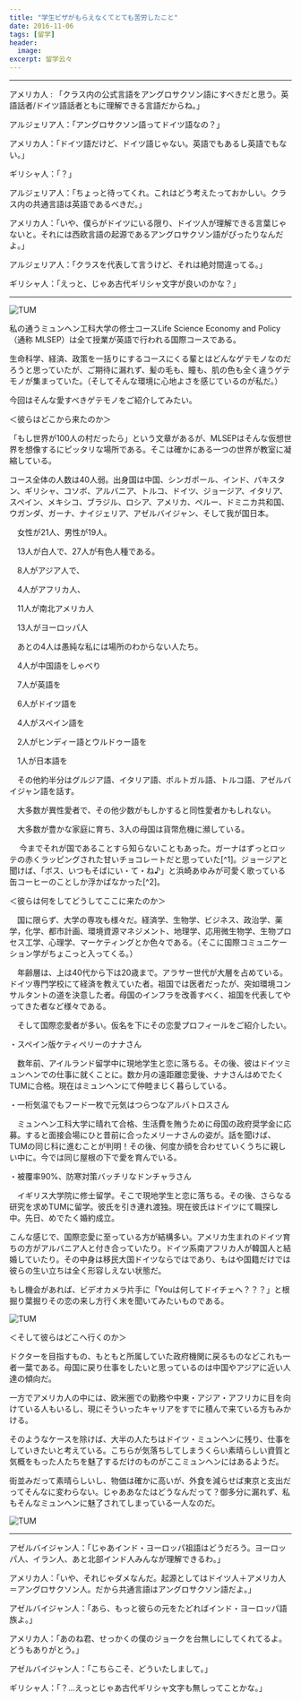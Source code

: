 ```yaml
---
title: "学生ビザがもらえなくてとても苦労したこと"
date: 2016-11-06
tags: [留学]
header:
  image:
excerpt: 留学云々
---
```


---------------------

アメリカ人 : 「クラス内の公式言語をアングロサクソン語にすべきだと思う。英語話者/ドイツ語話者ともに理解できる言語だからね。」

アルジェリア人：「アングロサクソン語ってドイツ語なの？」

アメリカ人：「ドイツ語だけど、ドイツ語じゃない。英語でもあるし英語でもない。」

ギリシャ人：「？」

アルジェリア人：「ちょっと待ってくれ。これはどう考えたっておかしい。クラス内の共通言語は英語であるべきだ。」

アメリカ人：「いや、僕らがドイツにいる限り、ドイツ人が理解できる言葉じゃないと。それには西欧言語の起源であるアングロサクソン語がぴったりなんだよ。」

アルジェリア人：「クラスを代表して言うけど、それは絶対間違ってる。」

ギリシャ人：「えっと、じゃあ古代ギリシャ文字が良いのかな？」

---------------------

![TUM](/images/MLSEP-Diversity/IMGP1532.JPG "3年通ったが、結局、この銅像の意味をしることは無かった。無くても卒業できた。")

私の通うミュンヘン工科大学の修士コースLife Science Economy and Policy（通称 MLSEP）は全て授業が英語で行われる国際コースである。

生命科学、経済、政策を一括りにするコースにくる輩とはどんなゲテモノなのだろうと思っていたが、ご期待に漏れず、髪の毛も、瞳も、肌の色も全く違うゲテモノが集まっていた。（そしてそんな環境に心地よさを感じているのが私だ。）

今回はそんな愛すべきゲテモノをご紹介してみたい。


＜彼らはどこから来たのか＞

「もし世界が100人の村だったら」という文章があるが、MLSEPはそんな仮想世界を想像するにピッタリな場所である。そこは確かにある一つの世界が教室に凝縮している。

コース全体の人数は40人弱。出身国は中国、シンガポール、インド、パキスタン、ギリシャ、コソボ、アルバニア、トルコ、ドイツ、ジョージア、イタリア、スペイン、メキシコ、ブラジル、ロシア、アメリカ、ペルー、ドミニカ共和国、ウガンダ、ガーナ、ナイジェリア、アゼルバイジャン、そして我が国日本。

　女性が21人、男性が19人。

　13人が白人で、27人が有色人種である。

　8人がアジア人で、

　4人がアフリカ人、

　11人が南北アメリカ人

　13人がヨーロッパ人

　あとの4人は愚純な私には場所のわからない人たち。

　4人が中国語をしゃべり

　7人が英語を

　6人がドイツ語を

　4人がスペイン語を

　2人がヒンディー語とウルドゥー語を

　1人が日本語を

　その他約半分はグルジア語、イタリア語、ポルトガル語、トルコ語、アゼルバイジャン語を話す。

　大多数が異性愛者で、その他少数がもしかすると同性愛者かもしれない。

　大多数が豊かな家庭に育ち、3人の母国は貨幣危機に瀕している。

　
今までそれが国であることすら知らないこともあった。ガーナはずっとロッテの赤くラッピングされた甘いチョコレートだと思っていた[^1]。ジョージアと聞けば、「ボス、いつもそばにい・て・ね♪」と浜崎あゆみが可愛く歌っている缶コーヒーのことしか浮かばなかった[^2]。


＜彼らは何をしてどうしてここに来たのか＞

　国に限らず、大学の専攻も様々だ。経済学、生物学、ビジネス、政治学、薬学，化学、都市計画、環境資源マネジメント、地理学、応用微生物学、生物プロセス工学、心理学、マーケティングとか色々である。（そこに国際コミュニケーション学がちょこっと入ってくる。）

　年齢層は、上は40代から下は20歳まで。アラサー世代が大層を占めている。ドイツ専門学校にて経済を教えていた者。祖国では医者だったが、突如環境コンサルタントの道を決意した者。母国のインフラを改善すべく、祖国を代表してやってきた者など様々である。

　そして国際恋愛者が多い。仮名を下にその恋愛プロフィールをご紹介したい。

・スペイン版ケティペリーのナナさん

　数年前、アイルランド留学中に現地学生と恋に落ちる。その後、彼はドイツミュンヘンでの仕事に就くことに。数か月の遠距離恋愛後、ナナさんはめでたくTUMに合格。現在はミュンヘンにて仲睦まじく暮らしている。

・一桁気温でもフード一枚で元気はつらつなアルバトロスさん

　ミュンヘン工科大学に晴れて合格、生活費を賄うために母国の政府奨学金に応募。すると面接会場にひと昔前に合ったメリーナさんの姿が。話を聞けば、TUMの同じ科に進むことが判明！その後、何度か顔を合わせていくうちに親しい中に。今では同じ屋根の下で愛を育んでいる。

・被覆率90%、防寒対策バッチリなドンチャラさん

　イギリス大学院に修士留学。そこで現地学生と恋に落ちる。その後、さらなる研究を求めTUMに留学。彼氏を引き連れ渡独。現在彼氏はドイツにて職探し中。先日、めでたく婚約成立。


こんな感じで、国際恋愛に至っている方が結構多い。アメリカ生まれのドイツ育ちの方がアルバニア人と付き合っていたり。ドイツ系南アフリカ人が韓国人と結婚していたり。その中身は移民大国ドイツならではであり、もはや国籍だけでは彼らの生い立ちは全く形容しえない状態だ。

もし機会があれば、ビデオカメラ片手に「Youは何してドイチェへ？？？」と根掘り葉掘りその恋の来し方行く末を聞いてみたいものである。

![TUM](/images/MLSEP-Diversity/IMGP0881.JPG "3年ドイツにはいるが、結局、まだ恋愛成就のおまじないをしたことが無かった。無くても今日まで一緒にいることができた。")


＜そして彼らはどこへ行くのか＞

ドクターを目指すもの、もともと所属していた政府機関に戻るものなどこれも一者一葉である。母国に戻り仕事をしたいと思っているのは中国やアジアに近い人達の傾向だ。

一方でアメリカ人の中には、欧米圏での勤務や中東・アジア・アフリカに目を向けている人もいるし、現にそういったキャリアをすでに積んで来ている方もみかける。

そのようなケースを除けば、大半の人たちはドイツ・ミュンヘンに残り、仕事をしていきたいと考えている。こちらが気落ちしてしまうくらい素晴らしい資質と気概をもった人たちを魅了するだけのものがここミュンヘンにはあるようだ。

街並みだって素晴らしいし、物価は確かに高いが、外食を減らせば東京と支出だってそんなに変わらない。じゃああなたはどうなんだって？御多分に漏れず、私もそんなミュンヘンに魅了されてしまっている一人なのだ。

![TUM](/images/MLSEP-Diversity/IMGP1542.JPG "ぼかしを使った写真。むかしぼかしに特化したカメラがちょっとはやってましたね。私の中で。")

---------------------
アゼルバイジャン人：「じゃあインド・ヨーロッパ祖語はどうだろう。ヨーロッパ人、イラン人、あと北部インド人みんなが理解できるわ。」

アメリカ人：「いや、それじゃダメなんだ。起源としてはドイツ人＋アメリカ人＝アングロサクソン人。だから共通言語はアングロサクソン語だよ。」

アゼルバイジャン人：「あら、もっと彼らの元をたどればインド・ヨーロッパ語族よ。」

アメリカ人：「あのね君、せっかくの僕のジョークを台無しにしてくれてるよ。どうもありがとう。」

アゼルバイジャン人：「こちらこそ、どういたしまして。」

ギリシャ人：「？...えっとじゃあ古代ギリシャ文字も無しってことかな。」

[1]: 後日、調べたところ、ロッテのガーナは、名の通りカカオ産地であるガーナ共和国に由来していたのだ!ちゃんとつながっていたのだ!嗚呼、無知とは私のことだ。嗚呼、ガーナがあったら入りたい。
[2]: こちらも後日、ググっみたところ、ジョージアは製造元のコカ・コーラの本社がアメリカジョージア州にあることからきていたのだ。私は間違っていなかった、だてに修士までいってないのだ。（えへん）
